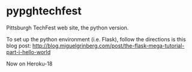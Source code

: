 # pypghtechfest

Pittsburgh TechFest web site, the python version.

To set up the python environment (i.e. Flask), follow the directions is this blog post: http://blog.miguelgrinberg.com/post/the-flask-mega-tutorial-part-i-hello-world

Now on Heroku-18
